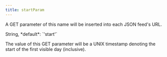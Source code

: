 ```yaml
---
title: startParam
---
```


A GET parameter of this name will be inserted into each JSON feed's URL.

<div class='spec' markdown='1'>
String, *default*: `'start'`
</div>

The value of this GET parameter will be a UNIX timestamp denoting the start of the first visible day (inclusive).
